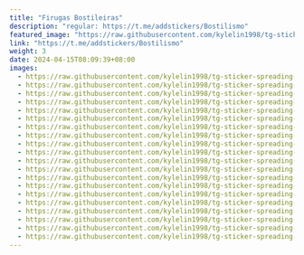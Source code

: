 ```yaml
---
title: "Firugas Bostileiras"
description: "regular: https://t.me/addstickers/Bostilismo"
featured_image: "https://raw.githubusercontent.com/kylelin1998/tg-sticker-spreading-worldwide-images/main/img/337a0800-c251-4636-be77-934de1951a2d.jpg"
link: "https://t.me/addstickers/Bostilismo"
weight: 3
date: 2024-04-15T08:09:39+08:00
images:
  - https://raw.githubusercontent.com/kylelin1998/tg-sticker-spreading-worldwide-images/main/img/337a0800-c251-4636-be77-934de1951a2d.jpg
  - https://raw.githubusercontent.com/kylelin1998/tg-sticker-spreading-worldwide-images/main/img/21a42cb7-d96b-472e-bdd8-77b88ca158d3.jpg
  - https://raw.githubusercontent.com/kylelin1998/tg-sticker-spreading-worldwide-images/main/img/29ec40d1-cfa2-4604-8f19-e3dd923cc90f.jpg
  - https://raw.githubusercontent.com/kylelin1998/tg-sticker-spreading-worldwide-images/main/img/ab98978a-7f53-4db3-859e-97126ddcb1db.jpg
  - https://raw.githubusercontent.com/kylelin1998/tg-sticker-spreading-worldwide-images/main/img/82d4aca0-d955-4f8a-80ed-cedf2b3cb033.jpg
  - https://raw.githubusercontent.com/kylelin1998/tg-sticker-spreading-worldwide-images/main/img/74242c4f-6e3d-4712-8035-a1c064bd82e6.jpg
  - https://raw.githubusercontent.com/kylelin1998/tg-sticker-spreading-worldwide-images/main/img/7502a219-0f55-4ffa-a1ac-07483c967dd6.jpg
  - https://raw.githubusercontent.com/kylelin1998/tg-sticker-spreading-worldwide-images/main/img/a3b21654-20aa-4802-94ed-59db3269d6f6.jpg
  - https://raw.githubusercontent.com/kylelin1998/tg-sticker-spreading-worldwide-images/main/img/49eb002b-09ef-4907-9017-57d249c40ed8.jpg
  - https://raw.githubusercontent.com/kylelin1998/tg-sticker-spreading-worldwide-images/main/img/bfe8d4b3-5ee2-44d8-86a6-5f30da8d4faf.jpg
  - https://raw.githubusercontent.com/kylelin1998/tg-sticker-spreading-worldwide-images/main/img/2fecbd3f-c767-44b6-adf7-6511048583b3.jpg
  - https://raw.githubusercontent.com/kylelin1998/tg-sticker-spreading-worldwide-images/main/img/c92ffb53-bbc7-4241-bd95-177729e06e5d.jpg
  - https://raw.githubusercontent.com/kylelin1998/tg-sticker-spreading-worldwide-images/main/img/9b30fb72-73af-4458-9eba-c9757469add6.jpg
  - https://raw.githubusercontent.com/kylelin1998/tg-sticker-spreading-worldwide-images/main/img/b5796daf-7d7c-4e79-8f94-72491bf1ccf6.jpg
  - https://raw.githubusercontent.com/kylelin1998/tg-sticker-spreading-worldwide-images/main/img/cc421d87-d152-4f57-b900-81c99b5fc61e.jpg
  - https://raw.githubusercontent.com/kylelin1998/tg-sticker-spreading-worldwide-images/main/img/9a129688-25f8-495e-bb17-66695c4695a8.jpg
  - https://raw.githubusercontent.com/kylelin1998/tg-sticker-spreading-worldwide-images/main/img/c8a19fa6-d76d-4080-bb73-16738655c2ef.jpg
  - https://raw.githubusercontent.com/kylelin1998/tg-sticker-spreading-worldwide-images/main/img/fb95ad36-dffe-4166-8345-52af437e044f.jpg
  - https://raw.githubusercontent.com/kylelin1998/tg-sticker-spreading-worldwide-images/main/img/3abec570-5778-447a-941a-6cf44dd63b3d.jpg
  - https://raw.githubusercontent.com/kylelin1998/tg-sticker-spreading-worldwide-images/main/img/c6c755d4-01c9-4ac5-ad62-0a96f1b17b38.jpg
---
```

